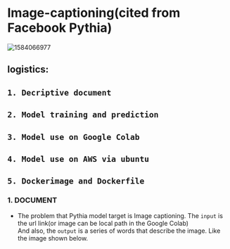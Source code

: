 # Image-captioning(cited from Facebook Pythia)
![1584066977](https://user-images.githubusercontent.com/57643917/76584346-acd34900-64a9-11ea-9931-75ffcce116e3.jpg)
## logistics:
##  `1. Decriptive document` 
##  `2. Model training and prediction`
##  `3. Model use on Google Colab`
##  `4. Model use on AWS via ubuntu`
##  `5. Dockerimage and Dockerfile`
### 1. DOCUMENT
* The problem that Pythia model target is Image captioning. The `input` is the url link(or image can be local path in the Google Colab) <br>
And also, the `output` is a series of words that describe the image. Like the image shown below.

